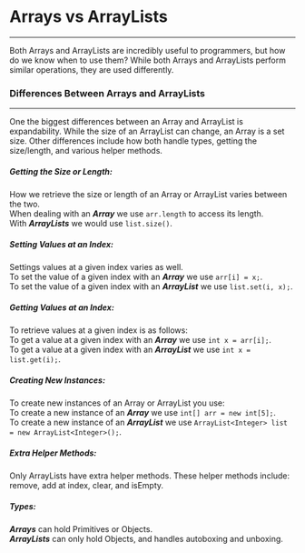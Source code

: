 # Arrays vs ArrayLists
<hr>
Both Arrays and ArrayLists are incredibly useful to programmers, but how do we know when to use them? While both Arrays and ArrayLists perform similar operations, they are used differently.

### Differences Between Arrays and ArrayLists
<hr>
One the biggest differences between an Array and ArrayList is expandability. While the size of an ArrayList can change, an Array is a set size. Other differences include how both handle types, getting the size/length, and various helper methods.

##### Getting the Size or Length:
How we retrieve the size or length of an Array or ArrayList varies between the two.
<br>
When dealing with an ***Array*** we use ``arr.length`` to access its length.
<br>
With ***ArrayLists*** we would use ``list.size()``.

##### Setting Values at an Index:
Settings values at a given index varies as well.
<br>
To set the value of a given index with an ***Array*** we use ``arr[i] = x;``.
<br>
To set the value of a given index with an ***ArrayList*** we use ``list.set(i, x);``.

##### Getting Values at an Index:
To retrieve values at a given index is as follows:
<br>
To get a value at a given index with an ***Array*** we use ``int x = arr[i];``.
<br>
To get a value at a given index with an ***ArrayList*** we use ``int x = list.get(i);``.

##### Creating New Instances:
To create new instances of an Array or ArrayList you use:
<br>
To create a new instance of an ***Array*** we use ``int[] arr = new int[5];``.
<br>
To create a new instance of an ***ArrayList*** we use ``ArrayList<Integer> list = new ArrayList<Integer>();``.

##### Extra Helper Methods:
Only ArrayLists have extra helper methods. These helper methods include: remove, add at index, clear, and isEmpty.
<br>

##### Types:
***Arrays*** can hold Primitives or Objects.
<br>
***ArrayLists*** can only hold Objects, and handles autoboxing and unboxing.